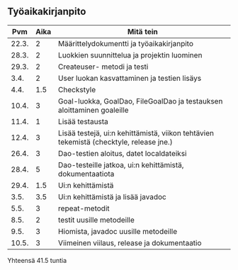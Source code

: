 ## Työaikakirjanpito 

Pvm   | Aika | Mitä tein
------- | -------- | ----------------
22.3. | 2 | Määrittelydokumentti ja työaikakirjanpito
28.3. | 2 | Luokkien suunnittelua ja projektin luominen
29.3. | 2 | Createuser- metodi ja testi
3.4.  | 2 | User luokan kasvattaminen ja testien lisäys
4.4.  | 1.5| Checkstyle
10.4. | 3 | Goal-luokka, GoalDao, FileGoalDao ja testauksen aloittaminen goaleille
11.4. | 1 | Lisää testausta
12.4. |3 | Lisää testejä, ui:n kehittämistä, viikon tehtävien tekemistä (checktyle, release jne.)
26.4. | 3 | Dao-testien aloitus, datet localdateiksi
28.4. | 5 | Dao-testeille jatkoa, ui:n kehittämistä, dokumentaatiota
29.4. | 1.5 | Ui:n kehittämistä
3.5. | 3.5 | Ui:n kehittämistä ja lisää javadoc
5.5. | 3 | repeat-metodit
8.5. | 2 | testit uusille metodeille
9.5. | 3 | Hiomista, javadoc uusille metodeille
10.5. | 3 | Viimeinen viilaus, release ja dokumentaatio

Yhteensä 41.5 tuntia


